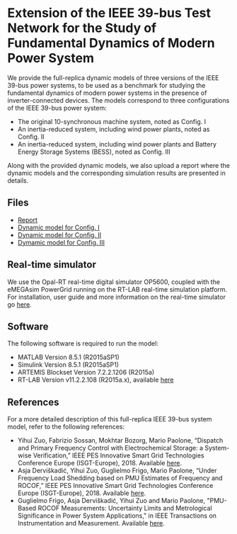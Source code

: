 # Extension of the IEEE 39-bus Test Network for the Study of Fundamental Dynamics of Modern Power System
We provide the full-replica dynamic models of three versions of the IEEE 39-bus power systems, to be used as a benchmark for studying the fundamental dynamics of modern power systems in the presence of inverter-connected devices.
The models correspond to three configurations of the IEEE 39-bus power system:

* The original 10-synchronous machine system, noted as Config. I
* An inertia-reduced system, including wind power plants, noted as Config. II
* An inertia-reduced system, including wind power plants and Battery Energy Storage Systems (BESS), noted as Config. III

Along with the provided dynamic models, we also upload a report where the dynamic models and the corresponding simulation results are presented in details.

## Files
* [Report](https://github.com/DESL-EPFL/Extension-of-the-IEEE-39-bus-Test-Networkfor-the-Study-of-Fundamental-Dynamicsof-Modern-Power-System/blob/master/Report.pdf) 
* [Dynamic model for Config. I](https://github.com/DESL-EPFL/Extension-of-the-IEEE-39-bus-Test-Networkfor-the-Study-of-Fundamental-Dynamicsof-Modern-Power-System/blob/master/IEEE_39Bus_configI.zip)
* [Dynamic model for Config. II](https://github.com/DESL-EPFL/Extension-of-the-IEEE-39-bus-Test-Networkfor-the-Study-of-Fundamental-Dynamicsof-Modern-Power-System/blob/master/IEEE_39Bus_configII.zip)
* [Dymamic model for Config. III](https://github.com/DESL-EPFL/Extension-of-the-IEEE-39-bus-Test-Networkfor-the-Study-of-Fundamental-Dynamicsof-Modern-Power-System/blob/master/IEEE_39Bus_configIII.zip)



## Real-time simulator 
We use the Opal-RT real-time digital simulator OP5600, coupled with the eMEGAsim PowerGrid running on the RT-LAB real-time simulation platform. For installation, user guide and more information on the real-time simulator go [here](https://www.opal-rt.com/).

## Software 
The following software is required to run the model:
* MATLAB Version 8.5.1 (R2015aSP1)   
* Simulink Version 8.5.1 (R2015aSP1)   
* ARTEMIS Blockset Version 7.2.2.1206 (R2015a)   
* RT-LAB Version v11.2.2.108 (R2015a.x), available [here](https://www.opal-rt.com/)

## References 
For a more detailed description of this full-replica IEEE 39-bus system model, refer to the following references:
* Yihui Zuo, Fabrizio Sossan, Mokhtar Bozorg, Mario Paolone, “Dispatch and Primary Frequency Control with Electrochemical Storage: a System-wise Verification,” IEEE PES Innovative Smart Grid Technologies Conference Europe (ISGT-Europe), 2018. Available [here](https://ieeexplore.ieee.org/document/8571832).
* Asja Derviškadić, Yihui Zuo, Guglielmo Frigo, Mario Paolone, “Under Frequency Load Shedding based on PMU Estimates of Frequency and ROCOF,” IEEE PES Innovative Smart Grid Technologies Conference Europe (ISGT-Europe), 2018. Available [here](https://ieeexplore.ieee.org/document/8571481).
* Guglielmo Frigo, Asja Derviškadić, Yihui Zuo and Mario Paolone, "PMU-Based ROCOF Measurements: Uncertainty Limits and Metrological Significance in Power System Applications," in IEEE Transactions on Instrumentation and Measurement. Available [here](http://ieeexplore.ieee.org/stamp/stamp.jsp?tp=&arnumber=8675542&isnumber=4407674).

